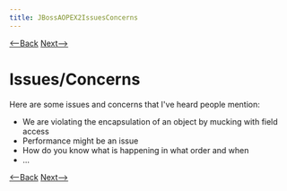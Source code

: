 ```yaml
---
title: JBossAOPEX2IssuesConcerns
---
```

[<--Back](JBossAOPEX2AssignmentIssues) [Next-->](JBoss_AOP_Example_3)

# Issues/Concerns
Here are some issues and concerns that I've heard people mention:
* We are violating the encapsulation of an object by mucking with field access
* Performance might be an issue
* How do you know what is happening in what order and when
* ...

[<--Back](JBossAOPEX2AssignmentIssues) [Next-->](JBoss_AOP_Example_3)
